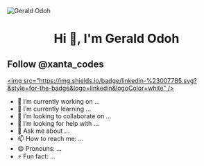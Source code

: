 ![Gerald Odoh](https://raw.githubusercontent.com/halfrost/halfrost/master/icons/header_.png)

<h1 align="center">  Hi 👋, I'm Gerald Odoh </p>

## Follow @xanta_codes
[<img src=”https://img.shields.io/badge/linkedin-%230077B5.svg?&style=for-the-badge&logo=linkedin&logoColor=white" />](https://www.linkedin.com/in/odoh-gerald-3ab5b3102)

- 🔭 I’m currently working on ...
- 🌱 I’m currently learning ...
- 👯 I’m looking to collaborate on ...
- 🤔 I’m looking for help with ...
- 💬 Ask me about ...
- 📫 How to reach me: ...
- 😄 Pronouns: ...
- ⚡ Fun fact: ...
